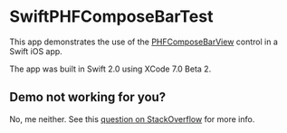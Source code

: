 # SwiftPHFComposeBarTest

This app demonstrates the use of the [PHFComposeBarView](https://github.com/fphilipe/PHFComposeBarView) control in a Swift iOS app.

The app was built in Swift 2.0 using XCode 7.0 Beta 2.

## Demo not working for you?

No, me neither. See this [question on StackOverflow](http://stackoverflow.com/questions/31246045/how-do-i-make-a-phfcomposebarview-control-become-active-in-a-swift-ios-app) for more info.
